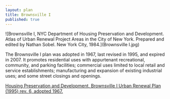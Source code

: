 ```yaml
---
layout: plan
title: Brownsville I
published: true
---
```


<!---![Brownsville, NYC Department of Housing Preservation and Development. Community Development Progress Report: 1968. Prepared and edited by Nathan Sobel. New York City, 1968.](Brownsville 1968.png)-->
![Brownsville I, NYC Department of Housing Preservation and Development. Atlas of Urban Renewal Project Areas in the City of New York. Prepared and edited by Nathan Sobel. New York City, 1984.](Brownsville I.jpg)

The Brownsville I plan was adopted in 1967, last revised in 1995, and expired in 2007. It promotes residential uses with appurtenant recreational, community, and parking facilities; commercial uses limited to local retail and service establishments; manufacturing and expansion of existing industrial uses; and some street closings and openings.

[Housing Preservation and Development, Brownsville I Urban Renewal Plan (1995) rev. 6, adopted 1967. ](https://www.nyc.gov/assets/hpd/downloads/pdfs/services/brownsville-i-sixth-amended-urp.pdf)
